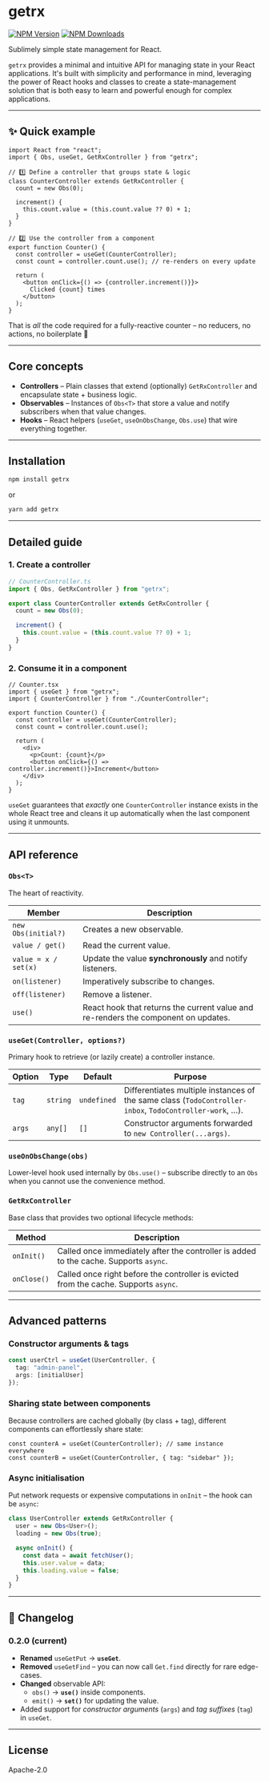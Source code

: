 # getrx

[![NPM Version](https://img.shields.io/npm/v/getrx?style=for-the-badge)](https://www.npmjs.com/package/getrx)
[![NPM Downloads](https://img.shields.io/npm/dm/getrx?style=for-the-badge)](https://www.npmjs.com/package/getrx)

Sublimely simple state management for React.

`getrx` provides a minimal and intuitive API for managing state in your React applications. It's built with simplicity and performance in mind, leveraging the power of React hooks and classes to create a state-management solution that is both easy to learn and powerful enough for complex applications.

---

## ✨ Quick example

```tsx
import React from "react";
import { Obs, useGet, GetRxController } from "getrx";

// 1️⃣ Define a controller that groups state & logic
class CounterController extends GetRxController {
  count = new Obs(0);

  increment() {
    this.count.value = (this.count.value ?? 0) + 1;
  }
}

// 2️⃣ Use the controller from a component
export function Counter() {
  const controller = useGet(CounterController);
  const count = controller.count.use(); // re-renders on every update

  return (
    <button onClick={() => {controller.increment()}}>
      Clicked {count} times
    </button>
  );
}
```

That is *all* the code required for a fully-reactive counter – no reducers, no actions, no boilerplate 🎉

---

## Core concepts

* **Controllers** – Plain classes that extend (optionally) `GetRxController` and encapsulate state + business logic.
* **Observables** – Instances of `Obs<T>` that store a value and notify subscribers when that value changes.
* **Hooks** – React helpers (`useGet`, `useOnObsChange`, `Obs.use`) that wire everything together.

---

## Installation

```bash
npm install getrx
```
or

```bash
yarn add getrx
```

---

## Detailed guide

### 1. Create a controller

```ts
// CounterController.ts
import { Obs, GetRxController } from "getrx";

export class CounterController extends GetRxController {
  count = new Obs(0);

  increment() {
    this.count.value = (this.count.value ?? 0) + 1;
  }
}
```

### 2. Consume it in a component

```tsx
// Counter.tsx
import { useGet } from "getrx";
import { CounterController } from "./CounterController";

export function Counter() {
  const controller = useGet(CounterController);
  const count = controller.count.use();

  return (
    <div>
      <p>Count: {count}</p>
      <button onClick={() => controller.increment()}>Increment</button>
    </div>
  );
}
```

`useGet` guarantees that *exactly* one `CounterController` instance exists in the whole React tree and cleans it up automatically when the last component using it unmounts.

---

## API reference

### `Obs<T>`
The heart of reactivity.

| Member | Description |
| ------ | ----------- |
| `new Obs(initial?)` | Creates a new observable. |
| `value / get()` | Read the current value. |
| `value = x / set(x)` | Update the value **synchronously** and notify listeners. |
| `on(listener)` | Imperatively subscribe to changes. |
| `off(listener)` | Remove a listener. |
| `use()` | React hook that returns the current value and re-renders the component on updates. |

### `useGet(Controller, options?)`
Primary hook to retrieve (or lazily create) a controller instance.

| Option | Type | Default | Purpose |
| ------ | ---- | ------- | ------- |
| `tag`  | `string` | `undefined` | Differentiates multiple instances of the same class (`TodoController-inbox`, `TodoController-work`, …). |
| `args` | `any[]`  | `[]` | Constructor arguments forwarded to `new Controller(...args)`. |

### `useOnObsChange(obs)`
Lower-level hook used internally by `Obs.use()` – subscribe directly to an `Obs` when you cannot use the convenience method.

### `GetRxController`
Base class that provides two optional lifecycle methods:

| Method | Description |
| ------ | ----------- |
| `onInit()`  | Called once immediately after the controller is added to the cache. Supports `async`. |
| `onClose()` | Called once right before the controller is evicted from the cache. Supports `async`. |

---

## Advanced patterns

### Constructor arguments & tags

```ts
const userCtrl = useGet(UserController, {
  tag: "admin-panel",
  args: [initialUser]
});
```

### Sharing state between components
Because controllers are cached globally (by class + tag), different components can effortlessly share state:

```tsx
const counterA = useGet(CounterController); // same instance everywhere
const counterB = useGet(CounterController, { tag: "sidebar" });
```

### Async initialisation
Put network requests or expensive computations in `onInit` – the hook can be `async`:

```ts
class UserController extends GetRxController {
  user = new Obs<User>();
  loading = new Obs(true);

  async onInit() {
    const data = await fetchUser();
    this.user.value = data;
    this.loading.value = false;
  }
}
```

---

## 📜 Changelog

### 0.2.0 (current)
* **Renamed** `useGetPut` → **`useGet`**.
* **Removed** `useGetFind` – you can now call `Get.find` directly for rare edge-cases.
* **Changed** observable API:
  * `obs()` → **`use()`** inside components.
  * `emit()` → **`set()`** for updating the value.
* Added support for *constructor arguments* (`args`) and *tag suffixes* (`tag`) in `useGet`.

---

## License
Apache-2.0
